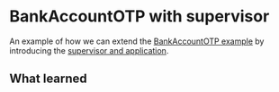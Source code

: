 # BankAccountOTP with supervisor

An example of how we can extend the [BankAccountOTP example](../bank_account_otp/) by introducing the [supervisor and application](https://elixir-lang.org/getting-started/mix-otp/supervisor-and-application.html).

## What learned
